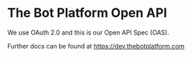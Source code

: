 # The Bot Platform Open API

We use OAuth 2.0 and this is our Open API Spec (OAS).

Further docs can be found at https://dev.thebotplatform.com